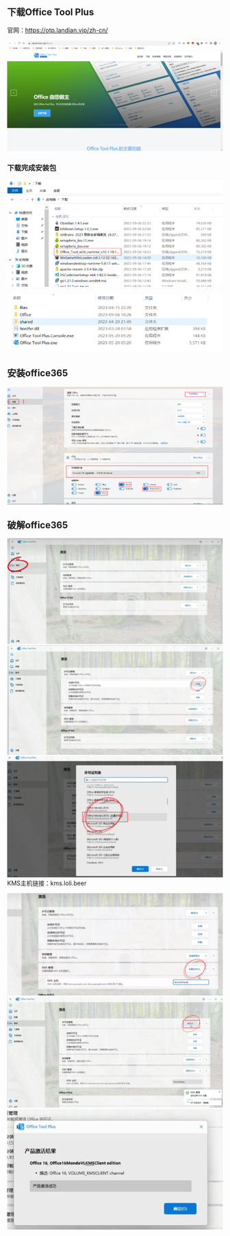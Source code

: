 ## 下载Office Tool Plus

官网：https://otp.landian.vip/zh-cn/

![](../images/Pasted%20image%2020230906234015.png)

### 下载完成安装包
![](../images/Pasted%20image%2020230906234207.png)

![](../images/Pasted%20image%2020230906234255.png)

## 安装office365

![](../images/Pasted%20image%2020230906234445.png)

## 破解office365
![](../images/Pasted%20image%2020230906234834.png)
![](../images/Pasted%20image%2020230906234851.png)
![](../images/Pasted%20image%2020230906234910.png)
KMS主机链接：kms.loli.beer

 ![](../images/Pasted%20image%2020230906234943.png)
![](../images/Pasted%20image%2020230906235009.png)
![](../images/Pasted%20image%2020230906235020.png)